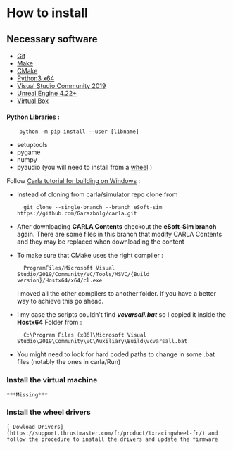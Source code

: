# How to install
## Necessary software
- [Git](https://gitforwindows.org/)
- [Make](http://ftp.gnu.org/gnu/make/make-4.2.tar.gz)
- [CMake](https://github.com/Kitware/CMake/releases/download/v3.15.3/cmake-3.15.3-win64-x64.msi)
- [Python3 x64](https://www.python.org/ftp/python/3.7.4/python-3.7.4-amd64.exe)
- [Visual Studio Community 2019](https://visualstudio.microsoft.com/thank-you-downloading-visual-studio/?sku=Community&rel=16)
- [Unreal Engine 4.22+](https://www.unrealengine.com/en-US/)
- [Virtual Box](https://www.virtualbox.org/wiki/Downloads)

#### Python Libraries :
		python -m pip install --user [libname]
- setuptools
- pygame
- numpy
- pyaudio (you will need to install from a [wheel](https://www.lfd.uci.edu/~gohlke/pythonlibs/#pyaudio) )

Follow [Carla tutorial for building on Windows](https://carla.readthedocs.io/en/latest/how_to_build_on_windows/) :
- Instead of cloning from carla/simulator repo clone from 
	
		git clone --single-branch --branch eSoft-sim https://github.com/Garazbolg/carla.git

- After downloading **CARLA Contents** checkout the **eSoft-Sim branch** again. There are some files in this branch that modify CARLA Contents and they may be replaced when downloading the content
- To make sure that CMake uses the right compiler :
  
		ProgramFiles/Microsoft Visual Studio/2019/Community/VC/Tools/MSVC/{Build version}/Hostx64/x64/cl.exe

	I moved all the other compilers to another folder. If you have a better way to achieve this go ahead.
- I my case the scripts couldn't find ***vcvarsall.bat*** so I copied it inside the **Hostx64** Folder from :

		C:\Program Files (x86)\Microsoft Visual Studio\2019\Community\VC\Auxiliary\Build\vcvarsall.bat
- You might need to look for hard coded paths to change in some .bat files (notably the ones in carla/Run)
  
### Install the virtual machine
	***Missing***
	
### Install the wheel drivers
	[ Dowload Drivers](https://support.thrustmaster.com/fr/product/txracingwheel-fr/) and follow the procedure to install the drivers and update the firmware
	